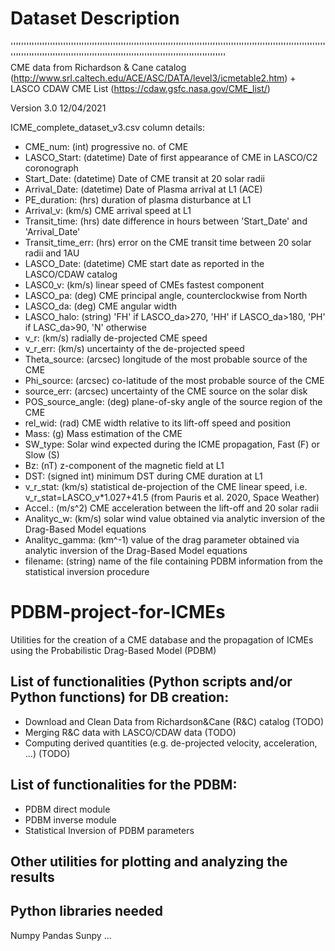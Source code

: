 # Dataset Description
''''''''''''''''''''''''''''''''''''''''''''''''''''''''''''''''''''''''''''''''''''''''''''''''''''''''''''''''''''''''''''''''''''''''''''''''''''''''''''''''''''''''''''''''''''''''''''''''''''''''''<br/>
CME data from Richardson & Cane catalog (http://www.srl.caltech.edu/ACE/ASC/DATA/level3/icmetable2.htm) + LASCO CDAW CME List (https://cdaw.gsfc.nasa.gov/CME_list/)

Version 3.0 12/04/2021

ICME_complete_dataset_v3.csv column details:

- CME_num: (int) progressive no. of CME
- LASCO_Start: (datetime) Date of first appearance of CME in LASCO/C2 coronograph 
- Start_Date: (datetime) Date of CME transit at 20 solar radii
- Arrival_Date: (datetime) Date of Plasma arrival at L1 (ACE)
- PE_duration: (hrs) duration of plasma disturbance at L1
- Arrival_v: (km/s) CME arrival speed at L1
- Transit_time: (hrs) date difference in hours between 'Start_Date' and 'Arrival_Date'
- Transit_time_err: (hrs) error on the CME transit time between 20 solar radii and 1AU
- LASCO_Date: (datetime) CME start date as reported in the LASCO/CDAW catalog
- LASC0_v: (km/s) linear speed of CMEs fastest component
- LASCO_pa: (deg) CME principal angle, counterclockwise from North
- LASCO_da: (deg) CME angular width
- LASCO_halo: (string) 'FH' if LASCO_da>270, 'HH' if LASCO_da>180, 'PH' if LASC_da>90, 'N' otherwise
- v_r: (km/s) radially de-projected CME speed
- v_r_err: (km/s) uncertainty of the de-projected speed
- Theta_source: (arcsec) longitude of the most probable source of the CME
- Phi_source: (arcsec) co-latitude of the most probable source of the CME
- source_err: (arcsec) uncertainty of the CME source on the solar disk
- POS_source_angle: (deg) plane-of-sky angle of the source region of the CME
- rel_wid: (rad) CME width relative to its lift-off speed and position
- Mass: (g) Mass estimation of the CME
- SW_type: Solar wind expected during the ICME propagation, Fast (F) or Slow (S)
- Bz: (nT) z-component of the magnetic field at L1
- DST: (signed int) minimum DST during CME duration at L1
- v_r_stat: (km/s) statistical de-projection of the CME linear speed, i.e. v_r_stat=LASCO_v*1.027+41.5 (from Pauris et al. 2020, Space Weather)
- Accel.: (m/s^2) CME acceleration between the lift-off and 20 solar radii
- Analityc_w: (km/s) solar wind value obtained via analytic inversion of the Drag-Based Model equations
- Analityc_gamma: (km^-1) value of the drag parameter obtained via analytic inversion of the Drag-Based Model equations
- filename: (string) name of the file containing PDBM information from the statistical inversion procedure

# PDBM-project-for-ICMEs
Utilities for the creation of a CME database and the propagation of ICMEs using the Probabilistic Drag-Based Model (PDBM)

## List of functionalities (Python scripts and/or Python functions) for DB creation:
- Download and Clean Data from Richardson&Cane (R&C) catalog (TODO)
- Merging R&C data with LASCO/CDAW data (TODO)
- Computing derived quantities (e.g. de-projected velocity, acceleration, ...) (TODO)

## List of functionalities for the PDBM:
- PDBM direct module
- PDBM inverse module
- Statistical Inversion of PDBM parameters

## Other utilities for plotting and analyzing the results


## Python libraries needed
Numpy
Pandas
Sunpy
...

